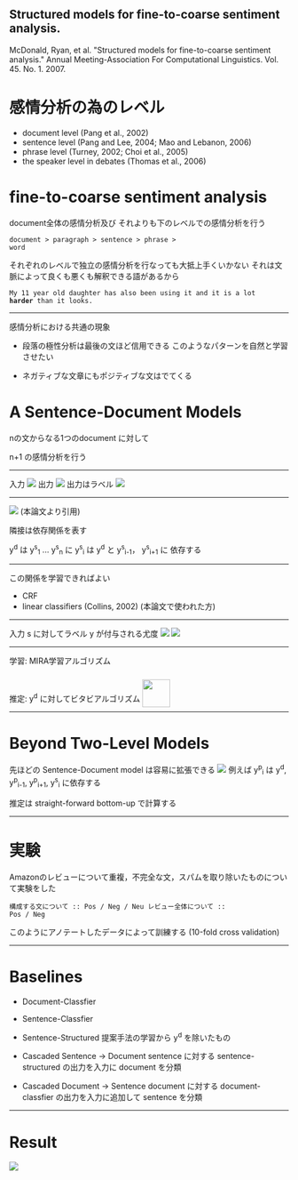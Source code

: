 ## Structured models for fine-to-coarse sentiment analysis.
McDonald, Ryan, et al.
"Structured models for fine-to-coarse sentiment analysis."
Annual Meeting-Association For Computational Linguistics. Vol. 45. No. 1. 2007.

# 感情分析の為のレベル
* document level (Pang et al., 2002)
* sentence level (Pang and Lee, 2004; Mao and Lebanon, 2006)
* phrase level (Turney, 2002; Choi et al., 2005)
* the speaker level in debates (Thomas et al., 2006)

# fine-to-coarse sentiment analysis
document全体の感情分析及び それよりも下のレベルでの感情分析を行う

<code>document &gt; paragraph &gt; sentence &gt; phrase &gt; word</code>

それぞれのレベルで独立の感情分析を行なっても大抵上手くいかない
それは文脈によって良くも悪くも解釈できる語があるから

<code>My 11 year old daughter has also been using it and it is a lot <b>harder</b> than it looks.</code>

---

感情分析における共通の現象

* 段落の極性分析は最後の文ほど信用できる
    このようなパターンを自然と学習させたい

* ネガティブな文章にもポジティブな文はでてくる

# A Sentence-Document Models
nの文からなる1つのdocument に対して

n+1 の感情分析を行う

---

入力 <img src="1.png">
出力 <img src="2.png">
出力はラベル
<img src="3.png">

---

<img src="fig1.png">
(本論文より引用)

隣接は依存関係を表す

y<sup>d</sup> は y<sup>s</sup><sub>1</sub> ...  y<sup>s</sup><sub>n</sub> に
y<sup>s</sup><sub>i</sub> は y<sup>d</sup> と y<sup>s</sup><sub>i-1</sub>， y<sup>s</sup><sub>i+1</sub> に
依存する

---

この関係を学習できればよい

* CRF
* linear classifiers (Collins, 2002) (本論文で使われた方)

---

入力 s に対してラベル y が付与される尤度
<img src="4.png">
<img src="5.png">

---


学習: MIRA学習アルゴリズム

推定: y<sup>d</sup> に対してビタビアルゴリズム <img height="50px" src=6.png style="display:inline;position:relative;top:10px;">

---

# Beyond Two-Level Models
先ほどの Sentence-Document model は容易に拡張できる
<img src="./fig4.png">
例えば y<sup>p</sup><sub>i</sub> は y<sup>d</sup>, y<sup>p</sup><sub>i-1</sub>, y<sup>p</sup><sub>i+1</sub>, y<sup>s</sup><sub>i</sub> に依存する

推定は straight-forward bottom-up で計算する

---

# 実験
Amazonのレビューについて重複，不完全な文，スパムを取り除いたものについて実験をした

<code>構成する文について :: Pos / Neg / Neu
レビュー全体について :: Pos / Neg</code>

このようにアノテートしたデータによって訓練する (10-fold cross validation)

---

# Baselines

* Document-Classfier
* Sentence-Classfier
* Sentence-Structured
    提案手法の学習から y<sup>d</sup> を除いたもの

* Cascaded Sentence &rarr; Document
    sentence に対する sentence-structured の出力を入力に document を分類

* Cascaded Document &rarr; Sentence
    document に対する document-classfier の出力を入力に追加して sentence を分類

---

# Result
<img src="./tab2.png">
